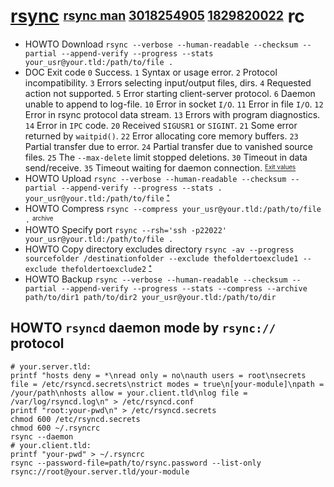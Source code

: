 # [rsync][] <sup><sub>[rsync man][] [3018254905][] [1829820022][]</sub></sup> rc

[rsync man]: https://download.samba.org/pub/rsync/rsync.1
[rsync]: https://github.com/rsyncproject/rsync
[1829820022]: https://en.wikipedia.org/wiki/Rsync
[3018254905]: https://rsync.samba.org

* HOWTO Download `rsync --verbose --human-readable --checksum --partial --append-verify --progress --stats your_usr@your.tld:/path/to/file .`
*   DOC Exit code `0` Success. `1` Syntax or usage error. `2` Protocol incompatibility. `3` Errors selecting input/output files, dirs. `4` Requested action not supported. `5` Error starting client-server protocol. `6` Daemon unable to append to log-file. `10` Error in socket `I/O`. `11` Error in file `I/O`. `12` Error in rsync protocol data stream. `13` Errors with program diagnostics. `14` Error in `IPC` code. `20` Received `SIGUSR1` or `SIGINT`. `21` Some error returned by `waitpid()`. `22` Error allocating core memory buffers. `23` Partial transfer due to error. `24` Partial transfer due to vanished source files. `25` The `--max-delete` limit stopped deletions. `30` Timeout in data send/receive. `35` Timeout waiting for daemon connection. <sup><sub>[Exit values][2041041010]</sub></sup>
* HOWTO Upload `rsync --verbose --human-readable --checksum --partial --append-verify --progress --stats . your_usr@your.tld:/path/to/file` <sup><sub>[*][3455155745]</sub></sup>
* HOWTO Compress `rsync --compress your_usr@your.tld:/path/to/file .` <sup><sub>archive</sub></sup>
* HOWTO Specify port `rsync --rsh='ssh -p22022' your_usr@your.tld:/path/to/file .`
* HOWTO Copy directory excludes directory `rsync -av --progress sourcefolder /destinationfolder --exclude thefoldertoexclude1 --exclude thefoldertoexclude2` <sup><sub>[*][664979604]</sub></sup>
* HOWTO Backup `rsync --verbose --human-readable --checksum --partial --append-verify --progress --stats --compress --archive path/to/dir1 path/to/dir2 your_usr@your.tld:/path/to/dir`

[2041041010]: https://download.samba.org/pub/rsync/rsync.1#EXIT_VALUES
[3455155745]: http://stackoverflow.com/questions/9090817/copying-files-using-rsync-from-remote-server-to-local-machine#9090859
[664979604]: https://stackoverflow.com/questions/4585929/how-to-use-cp-command-to-exclude-a-specific-directory#14789400

## HOWTO `rsyncd` daemon mode by `rsync://` protocol

    # your.server.tld:
    printf "hosts deny = *\nread only = no\nauth users = root\nsecrets file = /etc/rsyncd.secrets\nstrict modes = true\n[your-module]\npath = /your/path\nhosts allow = your.client.tld\nlog file = /var/log/rsyncd.log\n" > /etc/rsyncd.conf
    printf "root:your-pwd\n" > /etc/rsyncd.secrets
    chmod 600 /etc/rsyncd.secrets
    chmod 600 ~/.rsyncrc
    rsync --daemon
    # your.client.tld:
    printf "your-pwd" > ~/.rsyncrc
    rsync --password-file=path/to/rsync.password --list-only rsync://root@your.server.tld/your-module
